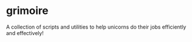 # grimoire
A collection of scripts and utilities to help unicorns do their jobs efficiently and effectively!
